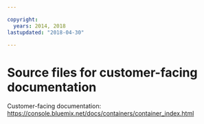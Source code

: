 ```yaml
---

copyright:
  years: 2014, 2018
lastupdated: "2018-04-30"

---
```



# Source files for customer-facing documentation

Customer-facing documentation: https://console.bluemix.net/docs/containers/container_index.html



